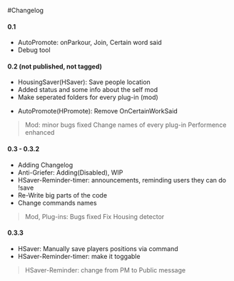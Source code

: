 #Changelog

#### 0.1
+ AutoPromote: onParkour, Join, Certain word said
+ Debug tool

#### 0.2 (not published, not tagged)
+ HousingSaver(HSaver): Save people location
+ Added status and some info about the self mod
+ Make seperated folders for every plug-in (mod)
- AutoPromote(HPromote): Remove OnCertainWorkSaid
> Mod: minor bugs fixed
> Change names of every plug-in
> Performence enhanced

#### 0.3 - 0.3.2
+ Adding Changelog
+ Anti-Griefer: Adding(Disabled), WIP
+ HSaver-Reminder-timer: announcements, reminding users they can do !save
+ Re-Write big parts of the code
+ Change commands names
> Mod, Plug-ins: Bugs fixed
> Fix Housing detector

#### 0.3.3
+ HSaver: Manually save players positions via command
+ HSaver-Reminder-timer: make it toggable
> HSaver-Reminder: change from PM to Public message
